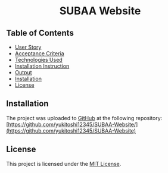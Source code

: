 <h1 align = "center"> SUBAA Website </h1>
 
## Table of Contents

- [User Story](#user-story)
- [Acceptance Criteria](#acceptance-criteria)
- [Technologies Used](#technologies-used)
- [Installation Instruction](#installation-instruction)
- [Output](#output)
- [Installation](#installation)
- [License](#license)

## Installation

The project was uploaded to [GitHub](https://github.com/) at the following repository:
[https://github.com/yukitoshi12345/SUBAA-Website/](https://github.com/yukitoshi12345/SUBAA-Website)

## License

This project is licensed under the [MIT License](https://github.com/Yukitoshi12345/SUBAA-Website/blob/main/LICENSE).
